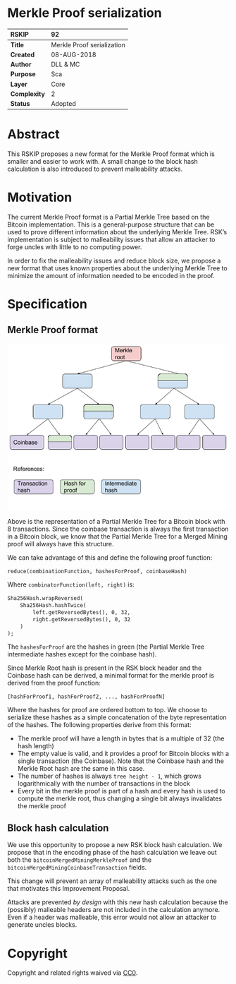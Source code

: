 #  **Merkle Proof serialization**  

| RSKIP          | 92                                           |
| :------------- | :------------------------------------------- |
| **Title**      | Merkle Proof serialization                   |
| **Created**    | 08-AUG-2018                                  |
| **Author**     | DLL & MC                                     |
| **Purpose**    | Sca                                          |
| **Layer**      | Core                                         |
| **Complexity** | 2                                            |
| **Status**     | Adopted                                      |

# Abstract

This RSKIP proposes a new format for the Merkle Proof format which is smaller and easier to work with. A small change to the block hash calculation is also introduced to prevent malleability attacks.


# Motivation

The current Merkle Proof format is a Partial Merkle Tree based on the Bitcoin implementation. This is a general-purpose structure that can be used to prove different information about the underlying Merkle Tree. RSK’s implementation is subject to malleability issues that allow an attacker to forge uncles with little to no computing power.

In order to fix the malleability issues and reduce block size, we propose a new format that uses known properties about the underlying Merkle Tree to minimize the amount of information needed to be encoded in the proof.


# Specification

## Merkle Proof format

![Partial Merkle Tree](RSKIP92/partialmerkletree.png)

Above is the representation of a Partial Merkle Tree for a Bitcoin block with 8 transactions. Since the coinbase transaction is always the first transaction in a Bitcoin block, we know that the Partial Merkle Tree for a Merged Mining proof will always have this structure.

We can take advantage of this and define the following proof function:

```
reduce(combinationFunction, hashesForProof, coinbaseHash)
```

Where `combinatorFunction(left, right)` is:

```
Sha256Hash.wrapReversed(
    Sha256Hash.hashTwice(
        left.getReversedBytes(), 0, 32,
        right.getReversedBytes(), 0, 32
    )
);
```

The `hashesForProof` are the hashes in green (the Partial Merkle Tree intermediate hashes except for the coinbase hash).

Since Merkle Root hash is present in the RSK block header and the Coinbase hash can be derived, a minimal format for the merkle proof is derived from the proof function:

```
[hashForProof1, hashForProof2, ..., hashForProofN]
````

Where the hashes for proof are ordered bottom to top. We choose to serialize these hashes as a simple concatenation of the byte representation of the hashes. The following properties derive from this format:

* The merkle proof will have a length in bytes that is a multiple of 32 (the hash length)
* The empty value is valid, and it provides a proof for Bitcoin blocks with a single transaction (the Coinbase). Note that the Coinbase hash and the Merkle Root hash are the same in this case.
* The number of hashes is always `tree height - 1`, which grows logarithmically with the number of transactions in the block
* Every bit in the merkle proof is part of a hash and every hash is used to compute the merkle root, thus changing a single bit always invalidates the merkle proof


## Block hash calculation

We use this opportunity to propose a new RSK block hash calculation. We propose that in the encoding phase of the hash calculation we leave out both the `bitcoinMergedMiningMerkleProof` and the `bitcoinMergedMiningCoinbaseTransaction` fields.

This change will prevent an array of malleability attacks such as the one that motivates this Improvement Proposal.

Attacks are prevented _by design_ with this new hash calculation because the (possibly) malleable headers are not included in the calculation anymore. Even if a header was malleable, this error would not allow an attacker to generate uncles blocks.


# Copyright

Copyright and related rights waived via [CC0](https://creativecommons.org/publicdomain/zero/1.0/).


